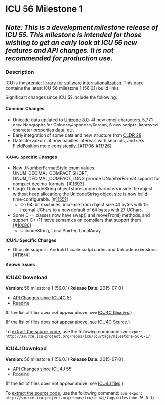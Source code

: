# ICU 56 Milestone 1

## *Note: This is a development milestone release of ICU 55. This milestone is intended for those wishing to get an early look at ICU 56 new features and API changes. It is not recommended for production use.*

### Description

ICU is the [premier library for software
internationalization](http://site.icu-project.org/#TOC-What-is-ICU-). This page
contains the latest ICU 56 milestone 1 (56.0.1) build links.

Significant changes since ICU 55 include the following:

#### Common Changes

*   Unicode data updated to [Unicode
    8.0](http://www.unicode.org/versions/Unicode8.0.0/#Summary): 41 new emoji
    characters, 5,771 new ideographs for Chinese/Japanese/Korean, 6 new scripts,
    improved character properties data, etc.
*   Early integration of some data and new structure from [CLDR
    28](http://cldr.unicode.org/index/downloads/cldr-28)
*   DateIntervalFormat now handles intervals with seconds, and sets
    FieldPosition more consistently.
    \[#[11706](http://bugs.icu-project.org/trac/ticket/11706),
    #[11726](http://bugs.icu-project.org/trac/ticket/11726)\]

#### ICU4C Specific Changes

*   New UNumberFormatStyle enum values UNUM_DECIMAL_COMPACT_SHORT,
    UNUM_DECIMAL_COMPACT_LONG provide UNumberFormat support for compact decimal
    formats. \[#[11693](http://bugs.icu-project.org/trac/ticket/11693)\]
*   Larger UnicodeString object stores more characters inside the object without
    heap allocation; the UnicodeString object size is now
    build-time-configurable.
    \[#[11551](http://bugs.icu-project.org/trac/ticket/11551)\]
    *   On 64-bit machines, increase from object size 40 bytes with 15 internal
        UChars to a new default of 64 bytes with 27 UChars.
*   Some C++ classes now have swap() and moveFrom() methods, and support C++11
    move semantics on compilers that support them.
    \[#[10086](http://bugs.icu-project.org/trac/review/10086)\]
    *   UnicodeString, LocalPointer, LocalArray

**ICU4J Specific Changes**

*   ULocale supports Android Locale script codes and Unicode extensions
    \[#[11674](http://bugs.icu-project.org/trac/ticket/11674)\]

**Known Issues**

### ICU4C Download

**Version:** 56 milestone 1 (56.0.1)
**Release Date:** 2015-07-01

*   [API Changes since ICU4C
    55](http://source.icu-project.org/repos/icu/icu/tags/milestone-56-0-1/APIChangeReport.html)
*   [Readme](http://www.icu-project.org/repos/icu/icu/tags/milestone-56-0-1/readme.html)

(If the list of files does not appear above, see [ICU4C
Binaries](http://apps.icu-project.org/icu-jsp/downloadPage.jsp?ver=56m1&base=c&svn=milestone-56-0-1).)

(If the list of files does not appear above, see [ICU4C
Source](http://apps.icu-project.org/icu-jsp/downloadPage.jsp?ver=56m1&base=cs&svn=milestone-56-0-1).)

To [extract the source code](http://site.icu-project.org/repository), use the
following command: `svn export
http://source.icu-project.org/repos/icu/icu/tags/milestone-56-0-1/`

### ICU4J Download

**Version:** 56 milestone 1 (56.0.1)
**Release Date:** 2015-07-01

*   [API Changes since ICU4J
    55](http://source.icu-project.org/repos/icu/icu4j/tags/milestone-56-0-1/APIChangeReport.html)
*   [Readme](http://www.icu-project.org/repos/icu/icu4j/tags/milestone-56-0-1/readme.html)

(If the list of files does not appear above, see [ICU4J
files](http://apps.icu-project.org/icu-jsp/downloadPage.jsp?ver=56m1&base=j&svn=milestone-56-0-1).)

To [extract the source code](http://site.icu-project.org/repository), use the
following command: `svn export
http://source.icu-project.org/repos/icu/icu4j/tags/milestone-56-0-1/`
